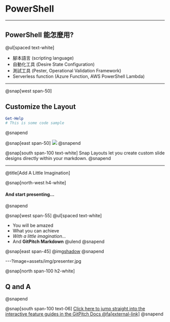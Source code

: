 # PowerShell

---
## PowerShell 能怎麼用?
@ul[spaced text-white]
- 腳本語言 (scripting language)
- 自動化工具 (Desire State Configuration)
- 測試工具 (Pester, Operational Validation Framework)
- Serverless function (Azure Function, AWS PowerShell Lambda)

---
@snap[west span-50]
## Customize the Layout

```powershell
Get-Help
# This is some code sample
```

@snapend

@snap[east span-50]
![](assets/img/presentation.png)
@snapend

@snap[south span-100 text-white]
Snap Layouts let you create custom slide designs directly within your markdown.
@snapend

---
@title[Add A Little Imagination]

@snap[north-west h4-white]
#### And start presenting...
@snapend

@snap[west span-55]
@ul[spaced text-white]
- You will be amazed
- What you can achieve
- *With a little imagination...*
- And **GitPitch Markdown**
@ulend
@snapend

@snap[east span-45]
@img[shadow](assets/img/conference.png)
@snapend

---?image=assets/img/presenter.jpg

@snap[north span-100 h2-white]
## Q and A
@snapend

@snap[south span-100 text-06]
[Click here to jump straight into the interactive feature guides in the GitPitch Docs @fa[external-link]](https://gitpitch.com/docs/getting-started/tutorial/)
@snapend
